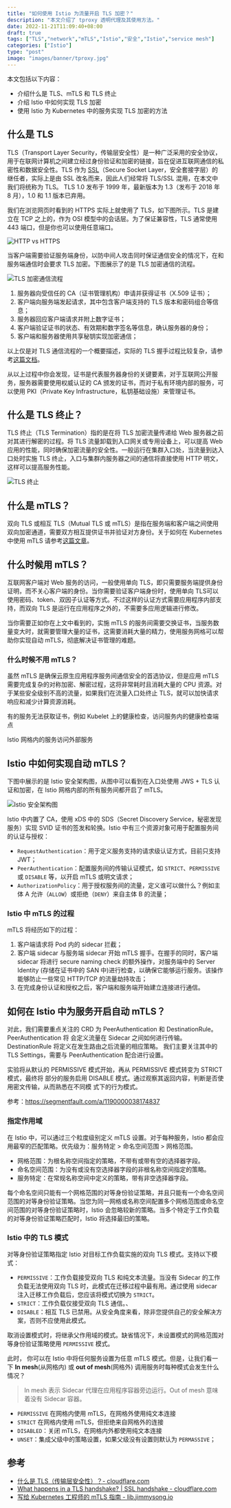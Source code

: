 ```yaml
---
title: "如何使用 Istio 为流量开启 TLS 加密？"
description: "本文介绍了 tproxy 透明代理及其使用方法。"
date: 2022-11-21T11:09:40+08:00
draft: true
tags: ["TLS","network","mTLS","Istio","安全","Istio","service mesh"]
categories: ["Istio"]
type: "post"
image: "images/banner/tproxy.jpg"
---
```


本文包括以下内容：

- 介绍什么是 TLS、mTLS 和 TLS 终止
- 介绍 Istio 中如何实现 TLS 加密
- 使用 Istio 为 Kubernetes 中的服务实现 TLS 加密的方法

## 什么是 TLS

TLS（Transport Layer Security，传输层安全性）是一种广泛采用的安全协议，用于在联网计算机之间建立经过身份验证和加密的链接，旨在促进互联网通信的私密性和数据安全性。TLS 作为 [SSL](https://www.ssl.com/faqs/faq-what-is-ssl/)（Secure Socket Layer，安全套接字层）的继任者，实际上是由 SSL 改名而来，因此人们经常将 TLS/SSL 混用，在本文中我们将统称为 TLS。 TLS 1.0 发布于 1999 年，最新版本为 1.3（发布于 2018 年 8 月），1.0 和 1.1 版本已弃用。

我们在浏览网页时看到的 HTTPS 实际上就使用了 TLS，如下图所示。TLS 是建立在 TCP 之上的，作为 OSI 模型中的会话层。为了保证兼容性，TLS 通常使用 443 端口，但是你也可以使用任意端口。

![HTTP vs HTTPS](http-vs-https.svg)

当客户端需要验证服务端身份，以防中间人攻击同时保证通信安全的情况下，在和服务端通信时会要求 TLS 加密。下图展示了的是 TLS 加密通信的流程。

![TLS 加密通信流程](tls-flow.svg)

1. 服务器向受信任的 CA（证书管理机构）申请并获得证书（X.509 证书）；
2. 客户端向服务端发起请求，其中包含客户端支持的 TLS 版本和密码组合等信息；
3. 服务器回应客户端请求并附上数字证书；
4. 客户端验证证书的状态、有效期和数字签名等信息，确认服务器的身份；
5. 客户端和服务器使用共享秘钥实现加密通信；

以上仅是对 TLS 通信流程的一个概要描述，实际的 TLS 握手过程比较复杂，请参考[这篇文档](https://www.cloudflare.com/learning/ssl/what-happens-in-a-tls-handshake/)。

从以上过程中你会发现，证书是代表服务器身份的关键要素，对于互联网公开服务，服务器需要使用权威认证的 CA 颁发的证书，而对于私有环境内部的服务，可以使用 PKI（Private Key Infrastructure，私钥基础设施）来管理证书。

## 什么是 TLS 终止？

TLS 终止（TLS Termination）指的是在将 TLS 加密流量传递给 Web 服务器之前对其进行解密的过程。将 TLS 流量卸载到入口网关或专用设备上，可以提高 Web 应用的性能，同时确保加密流量的安全性。一般运行在集群入口处，当流量到达入口处时实施 TLS 终止，入口与集群内服务器之间的通信将直接使用 HTTP 明文，这样可以提高服务性能。

![TLS 终止](tls-termination.svg)

## 什么是 mTLS？

双向 TLS 或相互 TLS（Mutual TLS 或 mTLS）是指在服务端和客户端之间使用双向加密通道，需要双方相互提供证书并验证对方身份。关于如何在 Kubernetes 中使用 mTLS 请参考[这篇文章](https://lib.jimmysong.io/blog/mtls-guide/)。

## 什么时候用 mTLS？

互联网客户端对 Web 服务的访问，一般使用单向 TLS，即只需要服务端提供身份证明，而不关心客户端的身份。当你需要验证客户端身份时，使用单向 TLS可以使用密码、token、双因子认证等方式。不过这样的认证方式需要应用程序内部支持，而双向 TLS 是运行在应用程序之外的，不需要多应用逻辑进行修改。

当你需要正如你在上文中看到的，实施 mTLS 的服务间需要交换证书，当服务数量变大时，就需要管理大量的证书，这需要消耗大量的精力，使用服务网格可以帮助你实现自动 mTLS，彻底解决证书管理的难题。

### 什么时候不用 mTLS？

虽然 mTLS 是确保云原生应用程序服务间通信安全的首选协议，但是应用 mTLS 需要完成复杂的对称加密、解密过程，这将非常耗时且消耗大量的 CPU 资源。对于某些安全级别不高的流量，如果我们在流量入口处终止 TLS，就可以加快请求响应和减少计算资源消耗。

有的服务无法获取证书，例如 Kubelet 上的健康检查，访问服务内的健康检查端点

Istio 网格内的服务访问外部服务

## Istio 中如何实现自动 mTLS？

下图中展示的是 Istio 安全架构图，从图中可以看到在入口处使用 JWS + TLS 认证和加密，在 Istio 网格内部的所有服务间都开启了 mTLS。

![Istio 安全架构图](istio-security.svg)

Istio 中内置了 CA，使用 xDS 中的 SDS（Secret Discovery Service，秘密发现服务）实现 SVID 证书的签发和轮换。Istio 中有三个资源对象可用于配置服务间的认证与授权：

- `RequestAuthentication`：用于定义服务支持的请求级认证方式，目前只支持  JWT；
- `PeerAuthentication`：配置服务间的传输认证模式，如 `STRICT`、`PERMISSIVE` 或 `DISABLE` 等，以开启 mTLS 或明文请求；
- `AuthorizationPolicy`：用于授权服务间的流量，定义谁可以做什么？例如主体 A 允许（`ALLOW`）或拒绝（`DENY`）来自主体 B 的流量；

### Istio 中 mTLS 的过程

mTLS 将经历如下的过程：

1. 客户端请求将 Pod 内的 sidecar 拦截；
2. 客户端 sidecar 与服务端 sidecar 开始 mTLS 握手。在握手的同时，客户端 sidecar 将进行 secure naming check 的额外操作，对服务端中的 Server Identity (存储在证书中的 SAN 中)进行检查，以确保它能够运行服务。该操作能够防止一些常见 HTTP/TCP 的流量劫持攻击；
3. 在完成身份认证和授权之后，客户端和服务端开始建立连接进行通信。

## 如何在 Istio 中为服务开启自动 mTLS？

对此，我们需要重点关注的 CRD 为 PeerAuthentication 和 DestinationRule。PeerAuthentication 将 会定义流量在 Sidecar 之间如何进行传输。DestinationRule 将定义在发生路由之后流量的相应策略。 我们主要关注其中的 TLS Settings，需要与 PeerAuthentication 配合进行设置。

实验将从默认的 PERMISSIVE 模式开始，再从 PERMISSIVE 模式转变为 STRICT 模式，最终将 部分的服务启用 DISABLE 模式。通过观察其返回内容，判断是否使用密文传输，从而熟悉在不同模 式下的行为模式。

参考：https://segmentfault.com/a/1190000038174837

### 指定作用域

在 Istio 中，可以通过三个粒度级别定义 mTLS 设置。对于每种服务，Istio 都会应用最窄的匹配策略。优先级为：服务特定 > 命名空间范围 > 网格范围。

- 网格范围：为根名称空间指定的策略，不带有或带有空的选择器字段。
- 命名空间范围：为没有或没有空选择器字段的非根名称空间指定的策略。
- 服务特定：在常规名称空间中定义的策略，带有非空选择器字段。

每个命名空间只能有一个网格范围的对等身份验证策略，并且只能有一个命名空间范围的对等身份验证策略。当您为同一网格或名称空间配置多个网格范围或命名空间范围的对等身份验证策略时，Istio 会忽略较新的策略。当多个特定于工作负载的对等身份验证策略匹配时，Istio 将选择最旧的策略。

### Istio 中的 TLS 模式

对等身份验证策略指定 Istio 对目标工作负载实施的双向 TLS 模式。支持以下模式：

- `PERMISSIVE`：工作负载接受双向 TLS 和纯文本流量。当没有 Sidecar 的工作负载无法使用双向 TLS 时，此模式在迁移过程中最有用。通过使用 sidecar 注入迁移工作负载后，您应该将模式切换为 `STRICT`。
- `STRICT`：工作负载仅接受双向 TLS 通信。、
- `DISABLE`：相互 TLS 已禁用。从安全角度来看，除非您提供自己的安全解决方案，否则不应使用此模式。

取消设置模式时，将继承父作用域的模式。缺省情况下，未设置模式的网格范围对等身份验证策略使用 `PERMISSIVE` 模式。

此时，	你可以在 Istio 中将任何服务设置为任意 mTLS 模式。但是，让我们看一下 **In mesh**(从网格内) 或 **out of mesh**(网格外) 调用服务时每种模式会发生什么情况？

> In mesh 表示 Sidecar 代理在应用程序容器旁边运行。Out of mesh 意味着没有 Sidecar 容器。

- `PERMISSIVE` 在网格内使用 mTLS，在网格外使用纯文本连接
- `STRICT` 在网格内使用 mTLS，但拒绝来自网格外的连接
- `DISABLED`：关闭 mTLS，在网格内外都使用纯文本连接
- `UNSET`：集成父级中的策略设置，如果父级没有设置则默认为 `PERMASSIVE`；

## 参考

- [什么是 TLS（传输层安全性）？- cloudflare.com](https://www.cloudflare.com/zh-cn/learning/ssl/transport-layer-security-tls/)
- [What happens in a TLS handshake? | SSL handshake - cloudflare.com](https://www.cloudflare.com/learning/ssl/what-happens-in-a-tls-handshake/)
- [写给 Kubernetes 工程师的 mTLS 指南 - lib.jimmysong.io](https://lib.jimmysong.io/blog/mtls-guide/)
